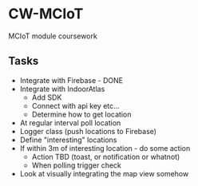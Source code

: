 # CW-MCIoT
MCIoT module coursework

## Tasks

- Integrate with Firebase - DONE
- Integrate with IndoorAtlas
    - Add SDK
    - Connect with api key etc...
    - Determine how to get location
- At regular interval poll location
- Logger class (push locations to Firebase)
- Define "interesting" locations
- If within 3m of interesting location - do some action
    - Action TBD (toast, or notification or whatnot)
    - When polling trigger check
- Look at visually integrating the map view somehow
